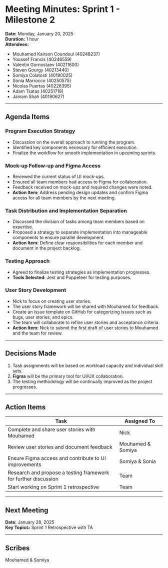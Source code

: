 # Meeting Minutes: Sprint 1 - Milestone 2

**Date:** Monday, January 20, 2025  
**Duration:** 1 hour  
**Attendees:**  
- Mouhamed Kairson Coundoul (40248237)  
- Youssef Francis (40246559)  
- Valentin Gornostaev (40211600)  
- Steven Gourgy (40213440)  
- Somiya Colatosti (40190025)  
- Sonia Marrocco (40250575)  
- Nicolas Puertas (40226395)  
- Adam Tsatas (40251718)  
- Jainam Shah (40190627)  

---

## Agenda Items  

### Program Execution Strategy  
- Discussion on the overall approach to running the program.  
- Identified key components necessary for efficient execution.  
- Finalize the workflow for smooth implementation in upcoming sprints.  

### Mock-up Follow-up and Figma Access  
- Reviewed the current status of UI mock-ups.  
- Ensured all team members had access to Figma for collaboration.  
- Feedback received on mock-ups and required changes were noted.  
- **Action Item:** Address pending design updates and confirm Figma access for all team members by the next meeting.  

### Task Distribution and Implementation Separation  
- Discussed the division of tasks among team members based on expertise.  
- Proposed a strategy to separate implementation into manageable components to ensure parallel development.  
- **Action Item:** Define clear responsibilities for each member and document in the project backlog.  

### Testing Approach  
- Agreed to finalize testing strategies as implementation progresses.  
- **Tools Selected:** Jest and Puppeteer for testing purposes.  

### User Story Development  
- Nick to focus on creating user stories.  
- The user story framework will be shared with Mouhamed for feedback.  
- Create an issue template on GitHub for categorizing issues such as bugs, user stories, and epics.  
- The team will collaborate to refine user stories and acceptance criteria.  
- **Action Item:** Nick to submit the first draft of user stories to Mouhamed and the team for review.  

---

## Decisions Made  
1. Task assignments will be based on workload capacity and individual skill sets.  
2. **Figma** will be the primary tool for UI/UX collaboration.  
3. The testing methodology will be continually improved as the project progresses.  

---

## Action Items  

| **Task**                | **Assigned To**          |
|------------------------|-------------------------|
| Complete and share user stories with Mouhamed | Nick                    |
| Review user stories and document feedback    | Mouhamed & Somiya        |
| Ensure Figma access and contribute to UI improvements | Somiya & Sonia          |
| Research and propose a testing framework for further discussion | Team              |
| Start working on Sprint 1 retrospective      | Team                     |

---

## Next Meeting  
**Date:** January 28, 2025  
**Key Topics:** Sprint 1 Retrospective with TA  

---

## Scribes  
Mouhamed & Somiya  
